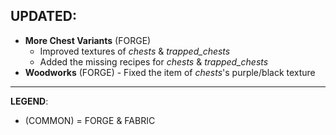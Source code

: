 ## UPDATED:
- **More Chest Variants** (FORGE) 
  - Improved textures of _chests_ & _trapped_chests_
  - Added the missing recipes for _chests_ & _trapped_chests_
- **Woodworks** (FORGE) - Fixed the item of  _chests_'s purple/black texture

---
**LEGEND**:
- (COMMON) = FORGE & FABRIC